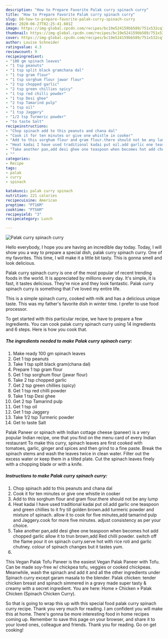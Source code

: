 ```yaml
---
description: "How to Prepare Favorite Palak curry spinach curry"
title: "How to Prepare Favorite Palak curry spinach curry"
slug: 60-how-to-prepare-favorite-palak-curry-spinach-curry
date: 2020-06-27T02:25:41.601Z
image: https://img-global.cpcdn.com/recipes/bc19e524159bb589/751x532cq70/palak-curry-spinach-curry-recipe-main-photo.jpg
thumbnail: https://img-global.cpcdn.com/recipes/bc19e524159bb589/751x532cq70/palak-curry-spinach-curry-recipe-main-photo.jpg
cover: https://img-global.cpcdn.com/recipes/bc19e524159bb589/751x532cq70/palak-curry-spinach-curry-recipe-main-photo.jpg
author: Louise Schneider
ratingvalue: 4.3
reviewcount: 9
recipeingredient:
- "100 gm spinach leaves"
- "1 tsp peanuts"
- "1 tsp split black gramchana dal"
- "1 tsp gram flour"
- "1 tsp sorghum flour jawar flour"
- "2 tsp chopped garlic"
- "2 tsp green chillies spicy"
- "1 tsp red chilli powder"
- "1 tsp Desi ghee"
- "2 tsp Tamarind pulp"
- "1 tsp oil"
- "1 tsp Jaggery"
- "1/2 tsp Turmeric powder"
- "to taste Salt"
recipeinstructions:
- "Chop spinach add to this peanuts and chana dal"
- "Cook it for ten minutes or give one whistle in cooker"
- "Add to this sorghum flour and gram flour.there should not be any lump"
- "Heat kadai I have used traditional kadai put oil.add garlic one teaspoon and green chillies to it fry till golden brown.add turmeric powder and mixture of spinach. allow it to cook for five minutes,add tamarind pulp and Jaggery.cook for more five minutes. adjust consistency as per your choice."
- "Take another pan,add desi ghee one teaspoon when becomes hot add chopped garlic allow it to trun brown,add Red chilli powder. switch off the flame pour it on spinach curry.serve hot with rice roti and garlic chutney. colour of spinach changes but it tastes yum."
- ""
categories:
- Recipe
tags:
- palak
- curry
- spinach

katakunci: palak curry spinach 
nutrition: 221 calories
recipecuisine: American
preptime: "PT16M"
cooktime: "PT56M"
recipeyield: "3"
recipecategory: Lunch

---
```



![Palak curry spinach curry](https://img-global.cpcdn.com/recipes/bc19e524159bb589/751x532cq70/palak-curry-spinach-curry-recipe-main-photo.jpg)

Hello everybody, I hope you are having an incredible day today. Today, I will show you a way to prepare a special dish, palak curry spinach curry. One of my favorites. This time, I will make it a little bit tasty. This is gonna smell and look delicious.

Palak curry spinach curry is one of the most popular of recent trending foods in the world. It is appreciated by millions every day. It's simple, it is fast, it tastes delicious. They're nice and they look fantastic. Palak curry spinach curry is something that I've loved my entire life.

This is a simple spinach curry, cooked with milk and has a delicious unique taste. This was my father&#39;s favorite dish in winter time. I prefer to use food processor.


To get started with this particular recipe, we have to prepare a few ingredients. You can cook palak curry spinach curry using 14 ingredients and 6 steps. Here is how you cook that.

##### The ingredients needed to make Palak curry spinach curry:

1. Make ready 100 gm spinach leaves
1. Get 1 tsp peanuts
1. Take 1 tsp split black gram(chana dal)
1. Prepare 1 tsp gram flour
1. Get 1 tsp sorghum flour (jawar flour)
1. Take 2 tsp chopped garlic
1. Get 2 tsp green chillies (spicy)
1. Get 1 tsp red chilli powder
1. Take 1 tsp Desi ghee
1. Get 2 tsp Tamarind pulp
1. Get 1 tsp oil
1. Get 1 tsp Jaggery
1. Take 1/2 tsp Turmeric powder
1. Get to taste Salt


Palak Paneer or spinach with Indian cottage cheese (paneer) is a very popular Indian recipe, one that you find on the menu card of every Indian restaurant To make this curry, spinach leaves are first cooked with tomatoes, garlic, ginger and spices and then grind to a fine paste. Break the spinach stems and wash the leaves twice in clean water. Filter out the excess water or keep them in a tilted plate. Cut the spinach leaves finely with a chopping blade or with a knife. 

##### Instructions to make Palak curry spinach curry:

1. Chop spinach add to this peanuts and chana dal
1. Cook it for ten minutes or give one whistle in cooker
1. Add to this sorghum flour and gram flour.there should not be any lump
1. Heat kadai I have used traditional kadai put oil.add garlic one teaspoon and green chillies to it fry till golden brown.add turmeric powder and mixture of spinach. allow it to cook for five minutes,add tamarind pulp and Jaggery.cook for more five minutes. adjust consistency as per your choice.
1. Take another pan,add desi ghee one teaspoon when becomes hot add chopped garlic allow it to trun brown,add Red chilli powder. switch off the flame pour it on spinach curry.serve hot with rice roti and garlic chutney. colour of spinach changes but it tastes yum.
1. 


This Vegan Palak Tofu Paneer is the easiest Vegan Palak Paneer with Tofu. Can be made soy-free w/ chickpea tofu, veggies or cooked chickpeas. Meanwhile, wash the spinach and add it and all the other ingredients under Spinach curry except garam masala to the blender. Palak chicken: tender chicken breast and spinach simmered in a gravy made super tasty &amp; creamy with a secret ingredient. You are here: Home » Chicken » Palak Chicken (Spinach Chicken Curry). 

So that is going to wrap this up with this special food palak curry spinach curry recipe. Thank you very much for reading. I am confident you will make this at home. There's gonna be more interesting food in home recipes coming up. Remember to save this page on your browser, and share it to your loved ones, colleague and friends. Thank you for reading. Go on get cooking!
